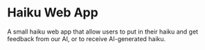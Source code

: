 # Haiku Web App
A small haiku web app that allow users to put in their haiku and get feedback from our AI, or to receive AI-generated haiku.

